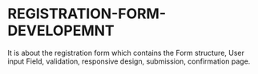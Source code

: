 # REGISTRATION-FORM-DEVELOPEMNT
It is about the registration form which contains the Form structure, User input Field, validation, responsive design, submission, confirmation page.
